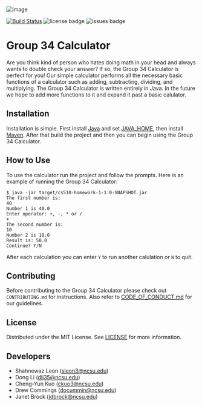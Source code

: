 ![image](https://user-images.githubusercontent.com/32468777/187042883-c0b331ed-08ef-4cd2-9e19-0d7c0a3d38ba.png)

[![Build Status](https://app.travis-ci.com/shahleon/cs510-homework-1.svg?branch=develop)](https://app.travis-ci.com/shahleon/cs510-homework-1)
![license badge](https://img.shields.io/github/license/shahleon/cs510-homework-1)
![issues badge](https://img.shields.io/github/issues/shahleon/cs510-homework-1)

# Group 34 Calculator

Are you think kind of person who hates doing math in your head and always wants to double check your answer? If so, the Group 34 Calculator is perfect for you! Our simple calculator performs all the necessary basic functions of a calculator such as adding, subtracting, dividing, and multiplying. The Group 34 Calculator is written entirely in Java. In the future we hope to add more functions to it and expand it past a basic calulator.

## Installation

Installation is simple. First install [Java](https://www.java.com/en/download/help/download_options.html) and set [JAVA_HOME](https://docs.oracle.com/cd/E19182-01/820-7851/inst_cli_jdk_javahome_t/), then install [Maven](https://maven.apache.org/install.html). After that build the project and then you can begin using the Group 34 Calculator.

## How to Use

To use the calculator run the project and follow the prompts. Here is an example of running the Group 34 Calculator:

```console
$ java -jar target/cs510-homework-1-1.0-SNAPSHOT.jar
The first number is: 
40
Number 1 is 40.0
Enter operator: +, -, * or /
+
The second number is:
10
Number 2 is 10.0
Result is: 50.0
Continue? Y/N
```

After each calculation you can enter `Y` to run another calulation or `N` to quit.

## Contributing

Before contributing to the Group 34 Calculator please check out `CONTRIBUTING.md` for instructions. Also refer to [CODE_OF_CONDUCT.md](https://github.com/shahleon/cs510-homework-1/blob/develop/CODE_OF_CONDUCT.md) for our guidelines.

## License

Distributed under the MIT License. See [LICENSE](https://github.com/shahleon/cs510-homework-1/blob/develop/LICENSE) for more information.

## Developers

* Shahnewaz Leon (sleon3@ncsu.edu)
* Dong Li (dli35@ncsu.edu)
* Cheng-Yun Kuo (ckuo3@ncsu.edu)
* Drew Commings (docummin@ncsu.edu)
* Janet Brock (jdbrock@ncsu.edu)

